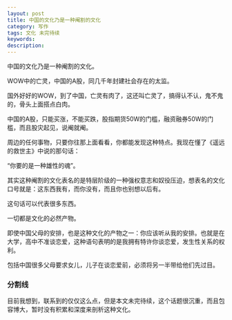 ```yaml
---
layout: post
title: 中国的文化乃是一种阉割的文化
category: 写作
tags: 文化 未完待续
keywords: 
description: 
---
```



中国的文化乃是一种阉割的文化。

WOW中的亡灵，中国的A股，同几千年封建社会存在的太监。

国外好好的WOW，到了中国，亡灵有肉了，这还叫亡灵了，搞得认不认，鬼不鬼的，骨头上面搭点白肉。


中国的A股，只能买涨，不能买跌，股指期货50W的门槛，融资融券50W的门槛，而且股灾起见，说阉就阉。


周边的任何事物，只要你往那上面看看，你都能发现这种特点。我现在懂了《遥远的救世主》中说的那句话：


“你要的是一种雄性的魂”。


其实这种阉割的文化表名的是特层阶级的一种强权意志和奴役压迫，想表名的文化口号就是：这东西我有，而你没有，而且你也别想以后有。


这句话可以代表很多东西。


一切都是文化的必然产物。

即使中国父母的安排，也是这种文化的产物之一：你应该听从我的安排。也就是在大学，高中不准谈恋爱，这种语句表明的是我拥有特许你谈恋爱，发生性关系的权利。

包括中国很多父母要求女儿，儿子在谈恋爱前，必须将另一半带给他们先过目。


### 分割线

目前我想到，联系到的仅仅这么点，但是本文未完待续，这个话题很沉重，而且包容博大，暂时没有积累和深度来剖析这种文化。



